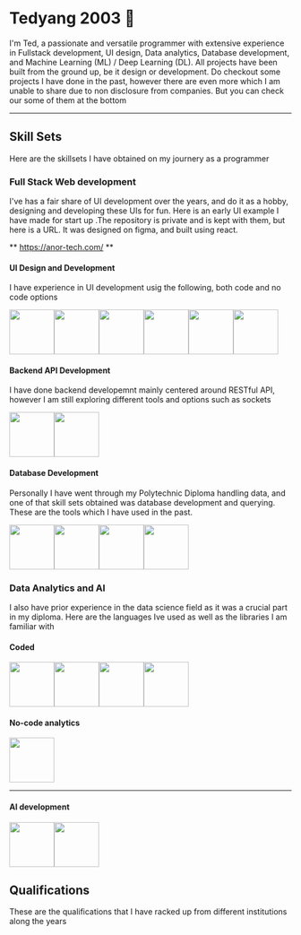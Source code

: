 # Tedyang 2003 👋

I'm Ted, a passionate and versatile programmer with extensive experience in Fullstack development, UI design, Data analytics, Database development, and Machine Learning (ML) / Deep Learning (DL). All projects have been built from the ground up, be it design or development. Do checkout some projects I have done in the past, however there are even more which I am unable to share due to non disclosure from companies. But you can check our some of them at the bottom

<hr />

## Skill Sets
Here are the skillsets I have obtained on my journery as a programmer

### Full Stack Web development
I've has a fair share of UI development over the years, and do it as a hobby, designing and developing these UIs for fun. Here is an early UI example I have made for start up .The repository is private and is kept with them, but here is a URL. It was designed on figma, and built using react.

** https://anor-tech.com/ **

#### UI Design and Development
I have experience in UI development usig the following, both code and no code options
<div style="display:flex; ">
    <img src="https://cdn4.iconfinder.com/data/icons/logos-brands-in-colors/3000/figma-logo-512.png" height="80px"/>
    <img src="https://cdn.pixabay.com/photo/2017/08/05/11/16/logo-2582748_1280.png" height="80px"/>
    <img src="https://cdn.pixabay.com/photo/2017/08/05/11/16/logo-2582747_1280.png" height="80px"/>
    <img src="https://e7.pngegg.com/pngimages/439/345/png-clipart-bootstrap-logo-thumbnail-tech-companies.png" height="80px"/>
    <img src="https://upload.wikimedia.org/wikipedia/commons/thumb/d/d5/Tailwind_CSS_Logo.svg/2560px-Tailwind_CSS_Logo.svg.png" height="80px"/>    
    <img src="https://encrypted-tbn0.gstatic.com/images?q=tbn:ANd9GcRwA0vHg8xXDiBGuutv6wIwloQDFJ0HcRDvDx0uqMCS9XDkmneXmAOh1K5K3g&s" height="80px"/>    

</div>


#### Backend API Development
I have done backend developemnt mainly centered around RESTful API, however I am still exploring different tools and options such as sockets
<div style="display:flex;">
    <img src="https://www.bairesdev.com/wp-content/uploads/2021/08/Flask-1.svg" height="80px"/>
    <img src="https://qualitapps.com/wp-content/uploads/2023/02/102.png" height="80px"/>
</div>

#### Database Development
Personally I have went through my Polytechnic Diploma handling data, and one of that skill sets obtained was database development and querying. These are the tools which I have used in the past.
<div style="display:flex;">
    <img src="https://encrypted-tbn0.gstatic.com/images?q=tbn:ANd9GcQdY5ijq_XozMl2JqF3GMTAZSplwjPPcBOSew&s" height="80px"/>
    <img src="https://encrypted-tbn0.gstatic.com/images?q=tbn:ANd9GcSQdl3wf5dvWsEcs1nuKeL4pZ1dhZXzilxyjw&s" height="80px"/>
    <img src="https://encrypted-tbn0.gstatic.com/images?q=tbn:ANd9GcRPpYnbJTvN4q7WinjryvgtBpR4S3HZ7OkoGg&s" height="80px"/>
    <img src="https://encrypted-tbn0.gstatic.com/images?q=tbn:ANd9GcSgVqKpdOtgnXCBpwEqgOTeEFmhFgJSDaF2jw&s" height="80px"/>
</div>


### Data Analytics and AI
I also have prior experience in the data science field as it was a crucial part in my diploma. Here are the languages Ive used as well as the libraries I am familiar with
#### Coded
<div style="display:flex;">
    <img src="https://i.pinimg.com/originals/82/a2/18/82a2188c985ce75402ae44fc43fe7e5e.png" height="80px"/>
    <img src="https://encrypted-tbn0.gstatic.com/images?q=tbn:ANd9GcSz1PzGID0hvBb8sIctrCeNDwx8yKhUgOD3pA&s" height="80px"/>
    <img src="https://encrypted-tbn0.gstatic.com/images?q=tbn:ANd9GcSsZzYW4vSHL6u-h-F9nZge4rfvScSMU6CWBA&s" height="80px"/>
    <img src="https://encrypted-tbn0.gstatic.com/images?q=tbn:ANd9GcR6UTPV9TTPThzYSFv8Ps9o4hdlr84SRn_f5g&s" height="80px"/>

</div>

#### No-code analytics
<div style="display:flex;">
    <img src="https://images.datacamp.com/image/upload/v1714478776/re388xshtgihucfiiavf.png" height="80px"/>
</div>

<hr />

#### AI development
<div style="display:flex;">
    <img src="https://encrypted-tbn0.gstatic.com/images?q=tbn:ANd9GcRNsNsCUnCK9dU4ADTVmRc0fs0KpHJwWFNJjQ&s" height="80px"/>
    <img src="https://media.wired.com/photos/5927105acfe0d93c474323d7/master/pass/google-tensor-flow-logo-black-S.jpg" height="80px"/>
</div>

## Qualifications
These are the qualifications that I have racked up from different institutions along the years
